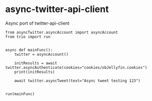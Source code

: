 # async-twitter-api-client
Async port of twitter-api-client

```
from asyncTwitter.asyncAccount import asyncAccount
from trio import run


async def mainFunc():
    twitter = asyncAccount()

    initResults = await twitter.asyncAuthenticate(cookies="cookies/obJellyfin.cookies")
    print(initResults)

    await twitter.asyncTweet(text="Async tweet testing 123")


run(mainFunc)
```